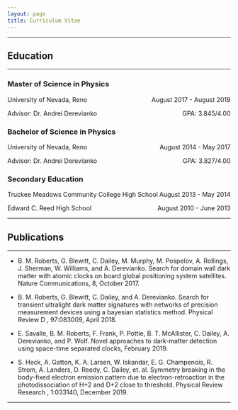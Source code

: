 ```yaml
---
layout: page
title: Curriculum Vitae
---
```



___
## Education
___
### Master of Science in Physics
<p style="text-align:left;">
    University of Nevada, Reno
    <span style="float:right;">
        August 2017 - August 2019
    </span>
</p><p style="text-align:left;">
    Advisor: Dr. Andrei Derevianko
    <span style="float:right;">
        GPA: 3.845/4.00
    </span>
</p>

### Bachelor of Science in Physics
<p style="text-align:left;">
    University of Nevada, Reno
    <span style="float:right;">
        August 2014 - May 2017
    </span>
</p>
<p style="text-align:left;">
    Advisor: Dr. Andrei Derevianko
    <span style="float:right;">
        GPA: 3.827/4.00
    </span>
</p>

### Secondary Education
<p style="text-align:left;">
    Truckee Meadows Community College High School
    <span style="float:right;">
        August 2013 - May 2014
    </span>
</p>
<p style="text-align:left;">
    Edward C. Reed High School
    <span style="float:right;">
        August 2010 - June 2013
    </span>
</p>

___

## Publications

___

* B. M. Roberts, G. Blewitt, C. Dailey, M. Murphy, M. Pospelov, A. Rollings, J. Sherman, W. Williams,
and A. Derevianko. Search for domain wall dark matter with atomic clocks on board global positioning
system satellites.
Nature Communications, 8, October 2017.  

* B.  M.  Roberts,  G.  Blewitt,  C.  Dailey,  and  A.  Derevianko.   Search  for  transient  ultralight  dark
matter signatures with networks of precision measurement devices using a bayesian statistics method.
Physical Review D
, 97:083009, April 2018.  

* E.  Savalle,  B.  M.  Roberts,  F.  Frank,  P.  Pottie,  B.  T.  McAllister,  C.  Dailey,  A.  Derevianko,  and
P.  Wolf.   Novel  approaches  to  dark-matter  detection  using  space-time  separated  clocks,  February 2019.  

* S. Heck, A. Gatton, K. A. Larsen, W. Iskandar, E. G. Champenois, R. Strom, A. Landers, D. Reedy,
C. Dailey,  et. al. Symmetry  breaking  in  the  body-fixed  electron  emission  pattern  due to electron-retroaction in the photodissociation of H+2 and D+2 close to threshold.
Physical Review
Research
, 1:033140, December 2019.  

___
